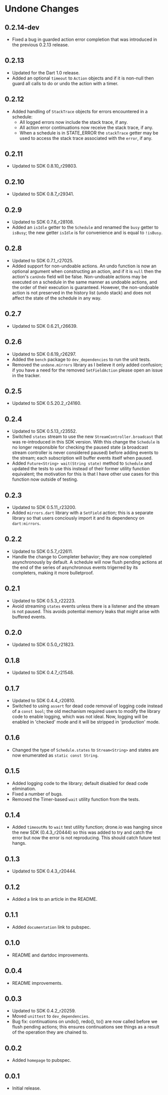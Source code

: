 # Undone Changes

## 0.2.14-dev

- Fixed a bug in guarded action error completion that was introduced in the 
previous 0.2.13 release.

## 0.2.13

- Updated for the Dart 1.0 release.
- Added an optional `timeout` to `Action` objects and if it is non-null then 
guard all calls to do or undo the action with a timer.

## 0.2.12

- Added handling of `StackTrace` objects for errors encountered in a schedule:
	- All logged errors now include the stack trace, if any.
	- All action error continuations now receive the stack trace, if any.
	- When a schedule is in STATE_ERROR the `stackTrace` getter may be used to
	access the stack trace associated with the `error`, if any.	

## 0.2.11

- Updated to SDK 0.8.10_r29803.

## 0.2.10

- Updated to SDK 0.8.7_r29341.

## 0.2.9

- Updated to SDK 0.7.6_r28108.
- Added an `isIdle` getter to the `Schedule` and renamed the `busy` getter to 
`isBusy`; the new getter `isIdle` is for convenience and is equal to `!isBusy`.

## 0.2.8

- Updated to SDK 0.7.1_r27025.
- Added support for non-undoable actions.  An undo function is now an optional 
argument when constructing an action, and if it is `null` then the action's 
`canUndo` field will be false.  Non-undoable actions may be executed on a 
schedule in the same manner as undoable actions, and the order of their
execution is guaranteed.  However, the non-undoable action is not preserved in 
the history list (undo stack) and does not affect the state of the schedule in 
any way.

## 0.2.7

- Updated to SDK 0.6.21_r26639.

## 0.2.6

- Updated to SDK 0.6.19_r26297.
- Added the `bench` package to `dev_dependencies` to run the unit tests.
- Removed the `undone.mirrors` library as I believe it only added confusion; if
you have a need for the removed `SetFieldAction` please open an issue in the
tracker.

## 0.2.5

- Updated to SDK 0.5.20.2_r24160.

## 0.2.4

- Updated to SDK 0.5.13_r23552.
- Switched `states` stream to use the new `StreamController.broadcast` that was
re-introduced in this SDK version.  With this change the `Schedule` is no longer
responsible for checking the paused state (a broadcast stream controller is 
never considered paused) before adding events to the stream; each subscription
will buffer events itself when paused.
- Added `Future<String> wait(String state)` method to `Schedule` and updated the 
tests to use this instead of their former utility function equivalent; the 
motivation for this is that I have other use cases for this function now outside
of testing.

## 0.2.3

- Updated to SDK 0.5.11_r23200.
- Added `mirrors.dart` library with a `SetField` action; this is a separate 
library so that users conciously import it and its dependency on `dart:mirrors`.

## 0.2.2

- Updated to SDK 0.5.7_r22611.
- Handle the change to Completer behavior; they are now completed asynchronously
by default.  A schedule will now flush pending actions at the end of the series
of asynchronous events trigerred by its completers, making it more bulletproof.

## 0.2.1

- Updated to SDK 0.5.3_r22223.
- Avoid streaming `states` events unless there is a listener and the stream is 
not paused.  This avoids potential memory leaks that might arise with buffered
events.

## 0.2.0

- Updated to SDK 0.5.0_r21823.

## 0.1.8

- Updated to SDK 0.4.7_r21548.

## 0.1.7

- Updated to SDK 0.4.4_r20810.
- Switched to using `assert` for dead code removal of logging code instead of a
`const bool`; the old mechanism required users to modify the library code to
enable logging, which was not ideal.  Now, logging will be enabled in 'checked'
mode and it will be stripped in 'production' mode.

## 0.1.6

- Changed the type of `Schedule.states` to `Stream<String>` and states are now
enumerated as `static const String`.

## 0.1.5

- Added logging code to the library; default disabled for dead code elimination. 
- Fixed a number of bugs.
- Removed the Timer-based `wait` utility function from the tests.

## 0.1.4

- Added `timeoutMs` to `wait` test utility function; drone.io was hanging since
the new SDK (0.4.3_r20444) so this was added to try and catch the error but now
the error is not reproducing.  This should catch future test hangs.

## 0.1.3

- Updated to SDK 0.4.3_r20444.

## 0.1.2

- Added a link to an article in the README.

## 0.1.1

- Added `documentation` link to pubspec.

## 0.1.0

- README and dartdoc improvements.

## 0.0.4

- README improvements.

## 0.0.3

- Updated to SDK 0.4.2_r20259.
- Moved `unittest` to `dev_dependencies`.
- Bug fix: continuations on undo(), redo(), to() are now called before we flush
  pending actions; this ensures continuations see things as a result of the
  operation they are chained to.

## 0.0.2

- Added `homepage` to pubspec.

## 0.0.1

- Initial release.
